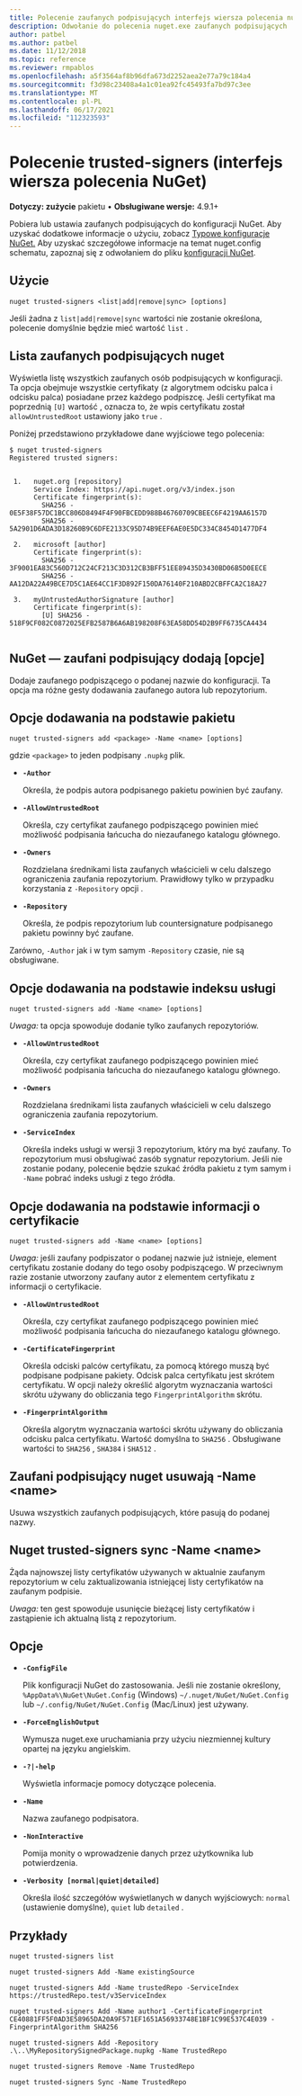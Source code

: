 ```yaml
---
title: Polecenie zaufanych podpisujących interfejs wiersza polecenia nuGet
description: Odwołanie do polecenia nuget.exe zaufanych podpisujących
author: patbel
ms.author: patbel
ms.date: 11/12/2018
ms.topic: reference
ms.reviewer: rmpablos
ms.openlocfilehash: a5f3564af8b96dfa673d2252aea2e77a79c184a4
ms.sourcegitcommit: f3d98c23408a4a1c01ea92fc45493fa7bd97c3ee
ms.translationtype: MT
ms.contentlocale: pl-PL
ms.lasthandoff: 06/17/2021
ms.locfileid: "112323593"
---
```

# <a name="trusted-signers-command-nuget-cli"></a>Polecenie trusted-signers (interfejs wiersza polecenia NuGet)

**Dotyczy: zużycie** pakietu &bullet; **Obsługiwane wersje:** 4.9.1+

Pobiera lub ustawia zaufanych podpisujących do konfiguracji NuGet. Aby uzyskać dodatkowe informacje o użyciu, zobacz [Typowe konfiguracje NuGet.](../../consume-packages/configuring-nuget-behavior.md) Aby uzyskać szczegółowe informacje na temat nuget.config schematu, zapoznaj się z odwołaniem do pliku [konfiguracji NuGet](../nuget-config-file.md).

## <a name="usage"></a>Użycie

```cli
nuget trusted-signers <list|add|remove|sync> [options]
```

Jeśli żadna z `list|add|remove|sync` wartości nie zostanie określona, polecenie domyślnie będzie mieć wartość `list` .

## <a name="nuget-trusted-signers-list"></a>Lista zaufanych podpisujących nuget

Wyświetla listę wszystkich zaufanych osób podpisujących w konfiguracji. Ta opcja obejmuje wszystkie certyfikaty (z algorytmem odcisku palca i odcisku palca) posiadane przez każdego podpiszcę. Jeśli certyfikat ma poprzednią `[U]` wartość , oznacza to, że wpis certyfikatu został `allowUntrustedRoot` ustawiony jako `true` .

Poniżej przedstawiono przykładowe dane wyjściowe tego polecenia:

```cli
$ nuget trusted-signers
Registered trusted signers:


 1.   nuget.org [repository]
      Service Index: https://api.nuget.org/v3/index.json
      Certificate fingerprint(s):
        SHA256 - 0E5F38F57DC1BCC806D8494F4F90FBCEDD988B46760709CBEEC6F4219AA6157D
        SHA256 - 5A2901D6ADA3D18260B9C6DFE2133C95D74B9EEF6AE0E5DC334C8454D1477DF4

 2.   microsoft [author]
      Certificate fingerprint(s):
        SHA256 - 3F9001EA83C560D712C24CF213C3D312CB3BFF51EE89435D3430BD06B5D0EECE
        SHA256 - AA12DA22A49BCE7D5C1AE64CC1F3D892F150DA76140F210ABD2CBFFCA2C18A27

 3.   myUntrustedAuthorSignature [author]
      Certificate fingerprint(s):
        [U] SHA256 - 518F9CF082C0872025EFB2587B6A6AB198208F63EA58DD54D2B9FF6735CA4434
        
```

## <a name="nuget-trusted-signers-add-options"></a>NuGet — zaufani podpisujący dodają [opcje]

Dodaje zaufanego podpiszącego o podanej nazwie do konfiguracji. Ta opcja ma różne gesty dodawania zaufanego autora lub repozytorium.

## <a name="options-for-add-based-on-a-package"></a>Opcje dodawania na podstawie pakietu

```cli
nuget trusted-signers add <package> -Name <name> [options]
```

gdzie `<package>` to jeden podpisany `.nupkg` plik.

- **`-Author`**

  Określa, że podpis autora podpisanego pakietu powinien być zaufany.

- **`-AllowUntrustedRoot`**

  Określa, czy certyfikat zaufanego podpiszącego powinien mieć możliwość podpisania łańcucha do niezaufanego katalogu głównego.

- **`-Owners`**

  Rozdzielana średnikami lista zaufanych właścicieli w celu dalszego ograniczenia zaufania repozytorium. Prawidłowy tylko w przypadku korzystania z `-Repository` opcji .

- **`-Repository`**

  Określa, że podpis repozytorium lub countersignature podpisanego pakietu powinny być zaufane.

Zarówno, `-Author` jak i w tym samym `-Repository` czasie, nie są obsługiwane.

## <a name="options-for-add-based-on-a-service-index"></a>Opcje dodawania na podstawie indeksu usługi

```cli
nuget trusted-signers add -Name <name> [options]
```

_Uwaga:_ ta opcja spowoduje dodanie tylko zaufanych repozytoriów. 

- **`-AllowUntrustedRoot`**

  Określa, czy certyfikat zaufanego podpiszącego powinien mieć możliwość podpisania łańcucha do niezaufanego katalogu głównego.

- **`-Owners`**

  Rozdzielana średnikami lista zaufanych właścicieli w celu dalszego ograniczenia zaufania repozytorium.

- **`-ServiceIndex`**

  Określa indeks usługi w wersji 3 repozytorium, który ma być zaufany. To repozytorium musi obsługiwać zasób sygnatur repozytorium. Jeśli nie zostanie podany, polecenie będzie szukać źródła pakietu z tym samym i `-Name` pobrać indeks usługi z tego źródła.

## <a name="options-for-add-based-on-the-certificate-information"></a>Opcje dodawania na podstawie informacji o certyfikacie

```cli
nuget trusted-signers add -Name <name> [options]
```

_Uwaga:_ jeśli zaufany podpiszator o podanej nazwie już istnieje, element certyfikatu zostanie dodany do tego osoby podpiszącego. W przeciwnym razie zostanie utworzony zaufany autor z elementem certyfikatu z informacji o certyfikacie.


- **`-AllowUntrustedRoot`**

  Określa, czy certyfikat zaufanego podpiszącego powinien mieć możliwość podpisania łańcucha do niezaufanego katalogu głównego.

- **`-CertificateFingerprint`**

  Określa odciski palców certyfikatu, za pomocą którego muszą być podpisane podpisane pakiety. Odcisk palca certyfikatu jest skrótem certyfikatu. W opcji należy określić algorytm wyznaczania wartości skrótu używany do obliczania tego `FingerprintAlgorithm` skrótu.

- **`-FingerprintAlgorithm`**

  Określa algorytm wyznaczania wartości skrótu używany do obliczania odcisku palca certyfikatu. Wartość domyślna to `SHA256` . Obsługiwane wartości to `SHA256` , `SHA384` i `SHA512` .

## <a name="nuget-trusted-signers-remove--name-name"></a>Zaufani podpisujący nuget usuwają -Name \<name\>

Usuwa wszystkich zaufanych podpisujących, które pasują do podanej nazwy.

## <a name="nuget-trusted-signers-sync--name-name"></a>Nuget trusted-signers sync -Name \<name\>

Żąda najnowszej listy certyfikatów używanych w aktualnie zaufanym repozytorium w celu zaktualizowania istniejącej listy certyfikatów na zaufanym podpisie.

_Uwaga:_ ten gest spowoduje usunięcie bieżącej listy certyfikatów i zastąpienie ich aktualną listą z repozytorium.

## <a name="options"></a>Opcje

- **`-ConfigFile`**

  Plik konfiguracji NuGet do zastosowania. Jeśli nie zostanie określony, `%AppData%\NuGet\NuGet.Config` (Windows) `~/.nuget/NuGet/NuGet.Config` lub `~/.config/NuGet/NuGet.Config` (Mac/Linux) jest używany.

- **`-ForceEnglishOutput`**

  Wymusza nuget.exe uruchamiania przy użyciu niezmiennej kultury opartej na języku angielskim.

- **`-?|-help`**

  Wyświetla informacje pomocy dotyczące polecenia.

- **`-Name`**

  Nazwa zaufanego podpisatora.

- **`-NonInteractive`**

  Pomija monity o wprowadzenie danych przez użytkownika lub potwierdzenia.

- **`-Verbosity [normal|quiet|detailed]`**

  Określa ilość szczegółów wyświetlanych w danych wyjściowych: `normal` (ustawienie domyślne), `quiet` lub `detailed` .


## <a name="examples"></a>Przykłady

```cli
nuget trusted-signers list

nuget trusted-signers Add -Name existingSource

nuget trusted-signers Add -Name trustedRepo -ServiceIndex https://trustedRepo.test/v3ServiceIndex

nuget trusted-signers Add -Name author1 -CertificateFingerprint CE40881FF5F0AD3E58965DA20A9F571EF1651A56933748E1BF1C99E537C4E039 -FingerprintAlgorithm SHA256

nuget trusted-signers Add -Repository .\..\MyRepositorySignedPackage.nupkg -Name TrustedRepo

nuget trusted-signers Remove -Name TrustedRepo

nuget trusted-signers Sync -Name TrustedRepo
```
